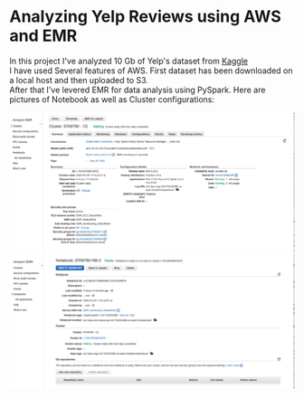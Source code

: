 # Analyzing Yelp Reviews using AWS and EMR 

In this project I've analyzed 10 Gb of Yelp's dataset from [Kaggle](https://www.kaggle.com/yelp-dataset/yelp-dataset)  <br />
I have used Several features of AWS. First dataset has been downloaded on a local host and then uploaded to S3.  <br />
After that I've levered EMR for data analysis using PySpark. Here are pictures of Notebook as well as Cluster configurations:

![Image](https://github.com/Adzic/AnalyzingYelpReviews/blob/master/Screen%20Shot%202020-04-29%20at%204.03.37%20PM.png)
![Image](https://github.com/Adzic/AnalyzingYelpReviews/blob/master/Screen%20Shot%202020-04-29%20at%204.04.46%20PM.png)
